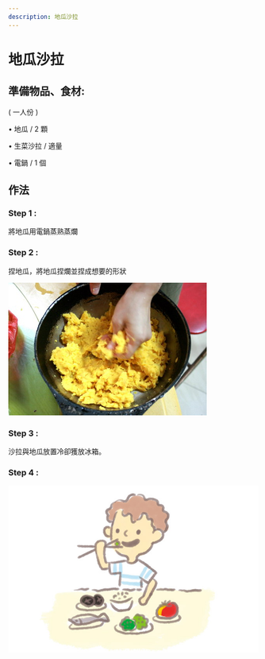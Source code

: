```yaml
---
description: 地瓜沙拉
---
```


# 地瓜沙拉

## 準備物品、食材:

\( 一人份 \)

• 地瓜 /  2 顆     

• 生菜沙拉 / 適量  

• 電鍋 / 1 個

## 作法

### Step 1 :

將地瓜用電鍋蒸熟蒸爛

### Step 2 :

捏地瓜，將地瓜捏爛並捏成想要的形狀

![](.gitbook/assets/f_2433119_1.jpg)

### Step 3 :

沙拉與地瓜放置冷卻獲放冰箱。

### Step 4 :

![](.gitbook/assets/p1401068420929%20%2813%29.jpg)

